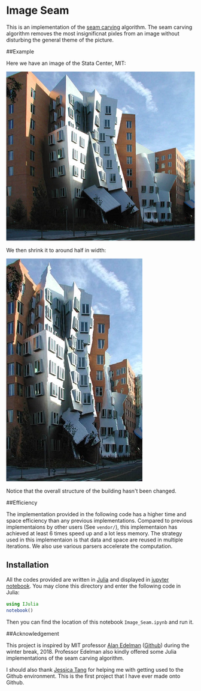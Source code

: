 # Image Seam

This is an implementation of the [seam carving](https://en.wikipedia.org/wiki/Seam_carving) algorithm. The seam carving algorithm removes the most insignificnat pixles from an image without disturbing the general theme of the picture.

##Example

Here we have an image of the Stata Center, MIT:

![Stata](Wfm_stata_center.jpg)

We then shrink it to around half in width:

![Shrinked_Stata](Shrinked_stata_center.jpg)

Notice that the overall structure of the building hasn't been changed.

##Efficiency

The implementation provided in the following code has a higher time and space efficiency than any previous implementations. Compared to previous implementaions by other users (See ``vendor/``), this implementaion has achieved at least 6 times speed up and a lot less memory. The strategy used in this implementaion is that data and space are reused in multiple iterations. We also use various parsers accelerate the computation.

## Installation

All the codes provided are written in [Julia](https://github.com/JuliaLang/julia) and displayed in [jupyter notebook](https://github.com/JuliaLang/IJulia.jl). You may clone this directory and enter the following code in Julia:

```julia
using IJulia
notebook()
```

Then you can find the location of this notebook ``Image_Seam.ipynb`` and run it.

##Acknowledgement

This project is inspired by MIT professor [Alan Edelman](http://math.mit.edu/~edelman/awards.php) ([Github](alanedelman)) during the winter break, 2018. Professor Edelman also kindly offered some Julia implementations of the seam carving algorithm. 

I should also thank [Jessica Tang]( https://github.com/jynnie) for helping me with getting used to the Github environment. This is the first project that I have ever made onto Github.
